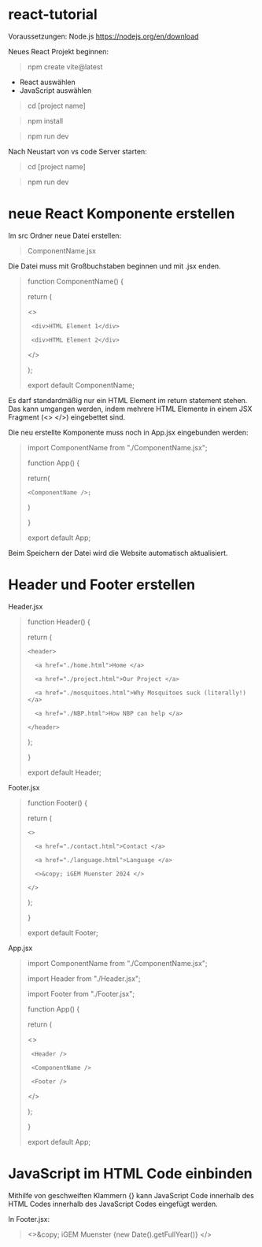 # react-tutorial

Voraussetzungen:
Node.js https://nodejs.org/en/download

Neues React Projekt beginnen:
> npm create vite@latest
- React auswählen
- JavaScript auswählen
> cd [project name]

> npm install

> npm run dev

Nach Neustart von vs code Server starten:
> cd [project name]

> npm run dev


# neue React Komponente erstellen

Im src Ordner neue Datei erstellen:
> ComponentName.jsx

Die Datei muss mit Großbuchstaben beginnen und mit .jsx enden.


> function ComponentName() {
> 
>  return (
> 
>    <>
> 
>      <div>HTML Element 1</div>
> 
>      <div>HTML Element 2</div>
> 
>    </>
> 
>  );
> 
> export default ComponentName;

Es darf standardmäßig nur ein HTML Element im return statement stehen. 
Das kann umgangen werden, indem mehrere HTML Elemente in einem JSX Fragment (<> </>) eingebettet sind.


Die neu erstellte Komponente muss noch in App.jsx eingebunden werden:

> import ComponentName from "./ComponentName.jsx";
>
> function App() {
>
>   return(
>
>     <ComponentName />;
>
>   )
> 
> }
>
> export default App;

Beim Speichern der Datei wird die Website automatisch aktualisiert.


# Header und Footer erstellen
Header.jsx

> function Header() {
> 
>   return (
> 
>     <header>
>  
>       <a href="./home.html">Home </a>
>  
>       <a href="./project.html">Our Project </a>
> 
>       <a href="./mosquitoes.html">Why Mosquitoes suck (literally!) </a>
> 
>       <a href="./NBP.html">How NBP can help </a>
> 
>     </header>
> 
>   );
> 
> }
> 
> export default Header;

Footer.jsx

> function Footer() {
>
>   return (
>
>     <>
>
>       <a href="./contact.html">Contact </a>
>
>       <a href="./language.html">Language </a>
>
>       <>&copy; iGEM Muenster 2024 </>
>
>     </>
>
>   );
>
> }
>
> export default Footer;

App.jsx

> import ComponentName from "./ComponentName.jsx";
> 
> import Header from "./Header.jsx";
> 
> import Footer from "./Footer.jsx";
> 
>
> function App() {
> 
>  return (
> 
>    <>
> 
>      <Header />
>
>      <ComponentName />
>
>      <Footer />
>
>    </>
> 
>  );
> 
> }
> 
> export default App;



# JavaScript im HTML Code einbinden

Mithilfe von geschweiften Klammern {} kann JavaScript Code innerhalb des HTML Codes innerhalb des JavaScript Codes eingefügt werden.

In Footer.jsx:

>   <>\&copy; iGEM Muenster {new Date().getFullYear()} </>







